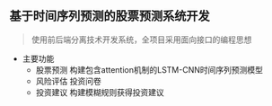 ## 基于时间序列预测的股票预测系统开发

> 使用前后端分离技术开发系统，全项目采用面向接口的编程思想

- 主要功能
  - 股票预测
    构建包含attention机制的LSTM-CNN时间序列预测模型
  - 风险评估
    投资问卷
  - 投资建议
    构建模糊规则获得投资建议


